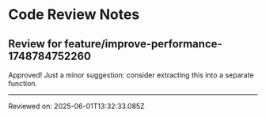 # Code Review Notes

## Review for feature/improve-performance-1748784752260

Approved! Just a minor suggestion: consider extracting this into a separate function.

---
Reviewed on: 2025-06-01T13:32:33.085Z